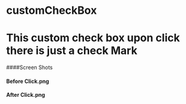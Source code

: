 # customCheckBox
# This custom check box upon click there is just a check Mark
####Screen Shots
#### Before Click.png
#### After Click.png	
